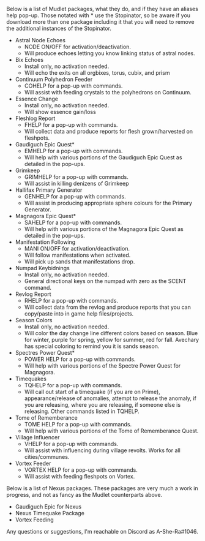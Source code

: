 Below is a list of Mudlet packages, what they do, and if they have an aliases help pop-up. Those notated with * use the Stopinator, so be aware if you download more than one package including it that you will need to remove the additional instances of the Stopinator.

 - Astral Node Echoes
   - NODE ON/OFF for activation/deactivation.
   - Will produce echoes letting you know linking status of astral nodes.
 - Bix Echoes
   - Install only, no activation needed.
   - Will echo the exits on all orgbixes, torus, cubix, and prism
 - Continuum Polyhedron Feeder
   - COHELP for a pop-up with commands.
   - Will assist with feeding crystals to the polyhedrons on Continuum.
 - Essence Change
    - Install only, no activation needed.
    - Will show essence gain/loss
 - Fleshlog Report
   - FHELP for a pop-up with commands.
   - Will collect data and produce reports for flesh grown/harvested on fleshpots.
 - Gaudiguch Epic Quest*
   - EMHELP for a pop-up with commands.
   - Will help with various portions of the Gaudiguch Epic Quest as detailed in the pop-ups.
 - Grimkeep
   - GRIMHELP for a pop-up with commands.
   - Will assist in killing denizens of Grimkeep
 - Hallifax Primary Generator
   - GENHELP for a pop-up with commands.
   - Will assist in producing appropriate sphere colours for the Primary Generator.
 - Magnagora Epic Quest*
   - SAHELP for a pop-up with commands.
   - Will help with various portions of the Magnagora Epic Quest as detailed in the pop-ups.
 - Manifestation Following
   - MANI ON/OFF for activation/deactivation.
   - Will follow manifestations when activated.
   - Will pick up sands that manifestations drop.
 - Numpad Keybidnings
   - Install only, no activation needed.
   - General directional keys on the numpad with zero as the SCENT command.
 - Revlog Report
   - RHELP for a pop-up with commands.
   - Will collect data from the revlog and produce reports that you can copy/paste into in game help files/projects.
 - Season Colors
   - Install only, no activation needed.
   - Will color the day change line different colors based on season. Blue for winter, purple for spring, yellow for summer, red for fall. Avechary has special coloring to remind you it is sands season.
 - Spectres Power Quest*
   - POWER HELP for a pop-up with commands.
   - Will help with various portions of the Spectre Power Quest for Magnagora.
 - Timequakes
   - TQHELP for a pop-up with commands.
   - Will call out start of a timequake (if you are on Prime), appearance/release of anomalies, attempt to release the anomaly, if you are releasing, where you are releasing, if someone else is releasing. Other commands listed in TQHELP.
 - Tome of Rememberance
   - TOME HELP for a pop-up with commands.
   - Will help with various portions of the Tome of Rememberance Quest.
 - Village Influencer
   - VHELP for a pop-up with commands.
   - Will assist with influencing during village revolts. Works for all cities/communes.
 - Vortex Feeder
   - VORTEX HELP for a pop-up with commands.
   - Will assist with feeding fleshpots on Vortex.

Below is a list of Nexus packages. These packages are very much a work in progress, and not as fancy as the Mudlet counterparts above.
 - Gaudiguch Epic for Nexus
 - Nexus Timequake Package
 - Vortex Feeding

Any questions or suggestions, I'm reachable on Discord as A-She-Ra#1046.
